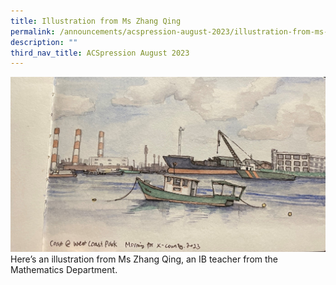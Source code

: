 ```yaml
---
title: Illustration from Ms Zhang Qing
permalink: /announcements/acspression-august-2023/illustration-from-ms-zhang-qing/
description: ""
third_nav_title: ACSpression August 2023
---
```

![](/images/ACSpression/August%202023/picture2.jpg)
Here’s an illustration from Ms Zhang Qing, an IB teacher from the Mathematics Department.